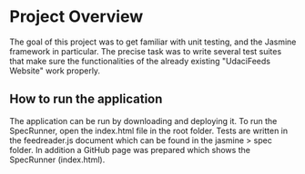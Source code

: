 # Project Overview

The goal of this project was to get familiar with unit testing, and the Jasmine framework in particular. The precise task was to write several test suites that make sure the functionalities of the already existing "UdaciFeeds Website" work properly.


## How to run the application

The application can be run by downloading and deploying it. To run the SpecRunner, open the index.html file in the root folder. Tests are written in the feedreader.js document which can be found in the jasmine > spec folder. In addition a GitHub page was prepared which shows the SpecRunner (index.html). 
